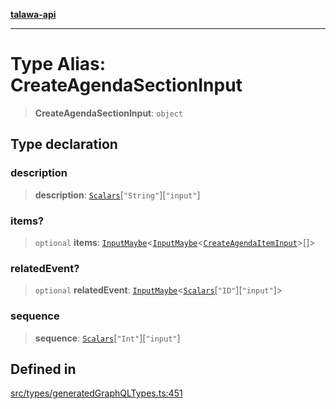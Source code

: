 [**talawa-api**](../../../README.md)

***

# Type Alias: CreateAgendaSectionInput

> **CreateAgendaSectionInput**: `object`

## Type declaration

### description

> **description**: [`Scalars`](Scalars.md)\[`"String"`\]\[`"input"`\]

### items?

> `optional` **items**: [`InputMaybe`](InputMaybe.md)\<[`InputMaybe`](InputMaybe.md)\<[`CreateAgendaItemInput`](CreateAgendaItemInput.md)\>[]\>

### relatedEvent?

> `optional` **relatedEvent**: [`InputMaybe`](InputMaybe.md)\<[`Scalars`](Scalars.md)\[`"ID"`\]\[`"input"`\]\>

### sequence

> **sequence**: [`Scalars`](Scalars.md)\[`"Int"`\]\[`"input"`\]

## Defined in

[src/types/generatedGraphQLTypes.ts:451](https://github.com/Suyash878/talawa-api/blob/b5a9d8b4a1ea678a3d6f5b710b3721f91a3052fc/src/types/generatedGraphQLTypes.ts#L451)
